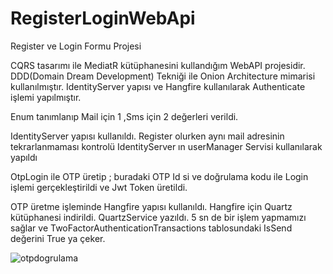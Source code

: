 # RegisterLoginWebApi

Register ve Login Formu Projesi

CQRS tasarımı ile MediatR kütüphanesini kullandığım WebAPI projesidir.
DDD(Domain Dream Development) Tekniği ile Onion Architecture mimarisi kullanılmıştır.
IdentityServer yapısı ve Hangfire kullanılarak Authenticate işlemi yapılmıştır.

Enum tanımlanıp Mail için 1 ,Sms için 2 değerleri verildi.

IdentityServer yapısı kullanıldı.
Register olurken aynı mail adresinin tekrarlanmaması kontrolü IdentityServer ın userManager Servisi kullanılarak yapıldı

OtpLogin ile OTP üretip ;
buradaki OTP Id si ve doğrulama kodu ile Login işlemi gerçekleştirildi ve Jwt Token üretildi.

OTP üretme işleminde Hangfire yapısı kullanıldı.
Hangfire için Quartz kütüphanesi indirildi. QuartzService yazıldı. 5 sn de bir işlem yapmamızı sağlar ve 
TwoFactorAuthenticationTransactions tablosundaki IsSend değerini True ya çeker.


![otpdogrulama](https://github.com/ysnesra/RegisterLoginWebApi/assets/104023688/7aa9e7e9-ede6-45ba-910f-173369fbe5ea)




